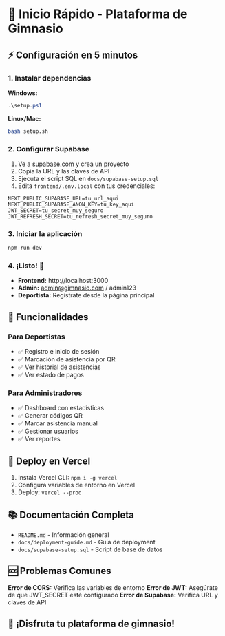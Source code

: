 # 🚀 Inicio Rápido - Plataforma de Gimnasio

## ⚡ Configuración en 5 minutos

### 1. Instalar dependencias

**Windows:**
```powershell
.\setup.ps1
```

**Linux/Mac:**
```bash
bash setup.sh
```

### 2. Configurar Supabase

1. Ve a [supabase.com](https://supabase.com) y crea un proyecto
2. Copia la URL y las claves de API
3. Ejecuta el script SQL en `docs/supabase-setup.sql`
4. Edita `frontend/.env.local` con tus credenciales:

```env
NEXT_PUBLIC_SUPABASE_URL=tu_url_aqui
NEXT_PUBLIC_SUPABASE_ANON_KEY=tu_key_aqui
JWT_SECRET=tu_secret_muy_seguro
JWT_REFRESH_SECRET=tu_refresh_secret_muy_seguro
```

### 3. Iniciar la aplicación

```bash
npm run dev
```

### 4. ¡Listo! 🎉

- **Frontend:** http://localhost:3000
- **Admin:** admin@gimnasio.com / admin123
- **Deportista:** Regístrate desde la página principal

## 📱 Funcionalidades

### Para Deportistas
- ✅ Registro e inicio de sesión
- ✅ Marcación de asistencia por QR
- ✅ Ver historial de asistencias
- ✅ Ver estado de pagos

### Para Administradores
- ✅ Dashboard con estadísticas
- ✅ Generar códigos QR
- ✅ Marcar asistencia manual
- ✅ Gestionar usuarios
- ✅ Ver reportes

## 🚀 Deploy en Vercel

1. Instala Vercel CLI: `npm i -g vercel`
2. Configura variables de entorno en Vercel
3. Deploy: `vercel --prod`

## 📚 Documentación Completa

- `README.md` - Información general
- `docs/deployment-guide.md` - Guía de deployment
- `docs/supabase-setup.sql` - Script de base de datos

## 🆘 Problemas Comunes

**Error de CORS:** Verifica las variables de entorno
**Error de JWT:** Asegúrate de que JWT_SECRET esté configurado
**Error de Supabase:** Verifica URL y claves de API

## 💪 ¡Disfruta tu plataforma de gimnasio!
